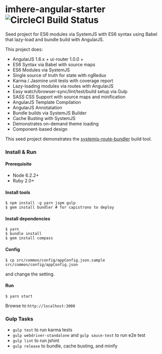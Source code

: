 # imhere-angular-starter ![CircleCI Build Status](https://circleci.com/gh/imheretw/imhere-angular-starter.svg?style=shield&circle-token=86e04f476d21b9b2164053879588dc4e676fc520)

Seed project for ES6 modules via SystemJS with ES6 syntax using Babel that lazy-load and bundle build with AngularJS.

This project does:

- AngularJS 1.6.x + ui-router 1.0.0 +
- ES6 Syntax via Babel with source maps
- ES6 Modules via SystemJS
- Single source of truth for state with ngRedux
- Karma / Jasmine unit tests with coverage report
- Lazy-loading modules via routes with AngularJS
- Easy watch/browser-sync/lint/test/build setup via Gulp
- SASS CSS Support with source maps and minification
- AngularJS Template Compilation
- AngularJS Annotatation
- Bundle builds via SystemJS Builder
- Cache Busting with SystemJS
- Demonstrates on-demand theme loading
- Component-based design

This seed project demonstrates the [systemjs-route-bundler](https://github.com/swimlane/systemjs-route-bundler) build tool.

### Install & Run

#### Prerequisite
  - Node 6.2.2+
  - Ruby 2.0+

#### Install tools
```shell
$ npm install -g yarn jspm gulp
$ gem install bundler # for capistrano to deploy
```

#### Install dependencies
```shell
$ yarn
$ bundle install
$ gem install compass
```

#### Config

```shell
$ cp src/common/config/appConfig.json.sample src/common/config/appConfig.json
```

and change the setting.

#### Run

```
$ yarn start
```
Browse to `http://localhost:3000`

### Gulp Tasks

- `gulp test` to run karma tests
- `gulp webdriver-standalone` and `gulp sauce-test` to run e2e test
- `gulp lint` to run jshint
- `gulp release` to bundle, cache busting, and minify
